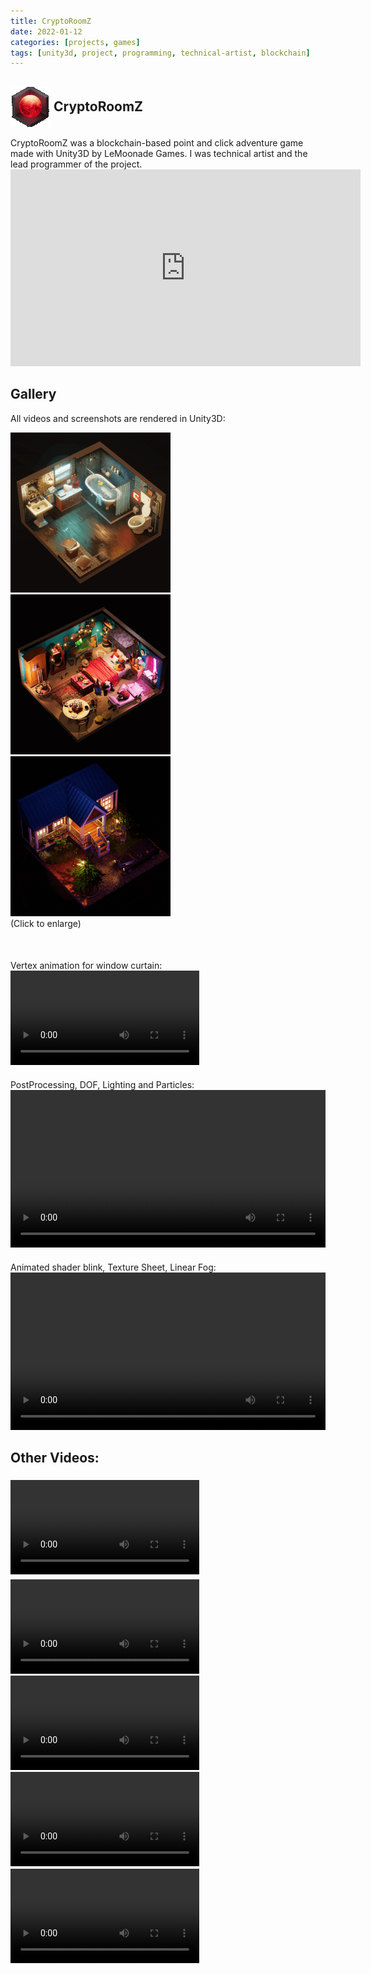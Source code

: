 ```yaml
---
title: CryptoRoomZ
date: 2022-01-12
categories: [projects, games]
tags: [unity3d, project, programming, technical-artist, blockchain]
---
```


<!-- ![cryptoroomz logo](/assets/img/games/cryptoroomz/logo.png) -->

<!-- the same image as above but in 128 x 128 px -->
<!-- <img src="/assets/img/games/cryptoroomz/logo.png" alt="Logo" width="128" height="128"> -->

<!-- A h2 with a small gif at the right side of it. the style lets the logo be very close to the h2 -->
<h2 style="display: flex; align-items: center;">
  <img src="/assets/img/games/cryptoroomz/logo.gif" alt="Logo" width="64" height="64">
  <div style="width: 5px"></div>
  <div>
    CryptoRoomZ
  </div>
</h2>
CryptoRoomZ was a blockchain-based point and click adventure game made with Unity3D by LeMoonade Games. I was technical artist and the lead programmer of the project.

<!-- Official trailer on Youtube -->
<div class="text-center">
<iframe width="560" height="315" src="https://www.youtube.com/embed/YQ9bcryWR5o" title="YouTube video player" frameborder="0" allow="accelerometer; autoplay; clipboard-write; encrypted-media; gyroscope; picture-in-picture; web-share" allowfullscreen></iframe>
</div>



## Gallery
All videos and screenshots are rendered in Unity3D:

<!-- A grid to show 4 images -->
<div class="text-center">
  <div class="row">
    <div class="col-md-4">
      <img src="/assets/img/games/cryptoroomz/gif/bath.gif" alt="Screenshot 2" width="256px" height="256px">
    </div>
    <div class="col-md-4">
      <img src="/assets/img/games/cryptoroomz/gif/bed03.gif" alt="Screenshot 2" width="256px" height="256px">
    </div>
    <div class="col-md-4">
      <img src="/assets/img/games/cryptoroomz/gif/outdoor.gif" alt="Screenshot 2" width="256px" height="256px">
    </div>
  </div>
  (Click to enlarge)
</div>

<!-- Space -->
<div style="height: 50px"></div>

<!-- mp4 videos with play button to show assets\img\games\cryptoroomz\video\tv-room.mp4 and assets\img\games\cryptoroomz\video\game-room.mp4 with the same width and height -->
<div class="text-center">
  <div> Vertex animation for window curtain: </div>
  <video width="60%" loop autoplay>
    <source src="/assets/img/games/cryptoroomz/video/window.mp4" type="video/mp4">
    Your browser does not support the video tag.
  </video>
  <div style="height: 20px"></div>
  <div> PostProcessing, DOF, Lighting and Particles: </div>
  <video width="100%" loop autoplay>
    <source src="/assets/img/games/cryptoroomz/video/tv-room.mp4" type="video/mp4">
    Your browser does not support the video tag.
  </video>
  <div style="height: 20px"></div>
  <div> Animated shader blink, Texture Sheet, Linear Fog: </div>
  <video width="100%" loop autoplay>
    <source src="/assets/img/games/cryptoroomz/video/game-room.mp4" type="video/mp4">
    Your browser does not support the video tag.
  </video>
</div>

## Other Videos:
<div class="text-center">
  <div style="height: 5px"></div>
  <video width="60%" loop autoplay>
    <source src="/assets/img/games/cryptoroomz/02-Bath01.mp4" type="video/mp4">
    Your browser does not support the video tag.
  </video>
  <div style="height: 5px"></div>
  <video width="60%" loop autoplay>
    <source src="/assets/img/games/cryptoroomz/03-RoomMain.mp4" type="video/mp4">
    Your browser does not support the video tag.
  </video>
  <video width="60%" loop autoplay>
    <source src="/assets/img/games/cryptoroomz/01-Tv Room.mp4" type="video/mp4">
    Your browser does not support the video tag.
  </video>
  <video width="60%" loop autoplay>
    <source src="/assets/img/games/cryptoroomz/05-Bed03.mp4" type="video/mp4">
    Your browser does not support the video tag.
  </video>
  <video width="60%" loop autoplay>
    <source src="/assets/img/games/cryptoroomz/04-OutdoorHouseFront.mp4" type="video/mp4">
    Your browser does not support the video tag.
  </video>
</div>


<!-- To make the videos loop, add loop attribute to the video tag like this: -->
<!-- <video width="100%" controls loop> -->


<!-- <div class="text-center">
  <div class="row">
    <div class="col-md-6">
      <video width="100%" controls>
        <source src="/assets/img/games/cryptoroomz/video/tv-room.mp4" type="video/mp4">
        Your browser does not support the video tag.
      </video>
    </div>
    <div class="col-md-6">
      <video width="100%" controls>
        <source src="/assets/img/games/cryptoroomz/video/game-room.mp4" type="video/mp4">
        Your browser does not support the video tag.
      </video>
    </div>
  </div>
</div> -->

